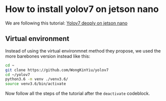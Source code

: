 # How to install yolov7 on jetson nano
We are following this tutorial: [Yolov7 deoply on jetson nano](https://www.hackster.io/spehj/deploy-yolov7-to-jetson-nano-for-object-detection-6728c3)  

## Virtual environment
Instead of using the virtual environmnet method they propose, we used the more barebones version instead like this:
```bash
cd ~
git clone https://github.com/WongKinYiu/yolov7
cd ~/yolov7
python3.6 -m venv ./venv3.6/
source venv3.6/bin/activate
```

Now follow all the steps of the tutorial after the `deactivate` codeblock.
